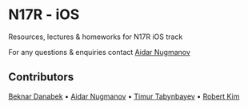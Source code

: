 # N17R - iOS

Resources, lectures & homeworks for N17R iOS track

For any questions & enquiries contact [Aidar Nugmanov](https://t.me/nugmanoff)

## Contributors
[Beknar Danabek](https://github.com/danabeknar) • [Aidar Nugmanov](https://t.me/nugmanoff)
 • [Timur Tabynbayev](https://github.com/tabynbayev) • [Robert Kim](https://github.com/skull8888888)

